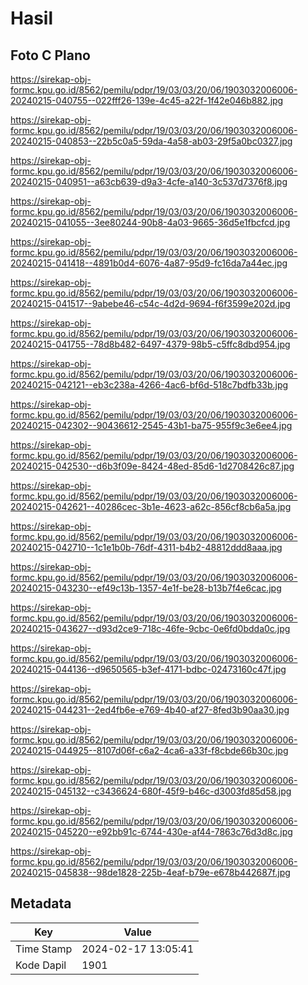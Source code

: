 # Hasil

## Foto C Plano

https://sirekap-obj-formc.kpu.go.id/8562/pemilu/pdpr/19/03/03/20/06/1903032006006-20240215-040755--022fff26-139e-4c45-a22f-1f42e046b882.jpg

https://sirekap-obj-formc.kpu.go.id/8562/pemilu/pdpr/19/03/03/20/06/1903032006006-20240215-040853--22b5c0a5-59da-4a58-ab03-29f5a0bc0327.jpg

https://sirekap-obj-formc.kpu.go.id/8562/pemilu/pdpr/19/03/03/20/06/1903032006006-20240215-040951--a63cb639-d9a3-4cfe-a140-3c537d7376f8.jpg

https://sirekap-obj-formc.kpu.go.id/8562/pemilu/pdpr/19/03/03/20/06/1903032006006-20240215-041055--3ee80244-90b8-4a03-9665-36d5e1fbcfcd.jpg

https://sirekap-obj-formc.kpu.go.id/8562/pemilu/pdpr/19/03/03/20/06/1903032006006-20240215-041418--4891b0d4-6076-4a87-95d9-fc16da7a44ec.jpg

https://sirekap-obj-formc.kpu.go.id/8562/pemilu/pdpr/19/03/03/20/06/1903032006006-20240215-041517--9abebe46-c54c-4d2d-9694-f6f3599e202d.jpg

https://sirekap-obj-formc.kpu.go.id/8562/pemilu/pdpr/19/03/03/20/06/1903032006006-20240215-041755--78d8b482-6497-4379-98b5-c5ffc8dbd954.jpg

https://sirekap-obj-formc.kpu.go.id/8562/pemilu/pdpr/19/03/03/20/06/1903032006006-20240215-042121--eb3c238a-4266-4ac6-bf6d-518c7bdfb33b.jpg

https://sirekap-obj-formc.kpu.go.id/8562/pemilu/pdpr/19/03/03/20/06/1903032006006-20240215-042302--90436612-2545-43b1-ba75-955f9c3e6ee4.jpg

https://sirekap-obj-formc.kpu.go.id/8562/pemilu/pdpr/19/03/03/20/06/1903032006006-20240215-042530--d6b3f09e-8424-48ed-85d6-1d2708426c87.jpg

https://sirekap-obj-formc.kpu.go.id/8562/pemilu/pdpr/19/03/03/20/06/1903032006006-20240215-042621--40286cec-3b1e-4623-a62c-856cf8cb6a5a.jpg

https://sirekap-obj-formc.kpu.go.id/8562/pemilu/pdpr/19/03/03/20/06/1903032006006-20240215-042710--1c1e1b0b-76df-4311-b4b2-48812ddd8aaa.jpg

https://sirekap-obj-formc.kpu.go.id/8562/pemilu/pdpr/19/03/03/20/06/1903032006006-20240215-043230--ef49c13b-1357-4e1f-be28-b13b7f4e6cac.jpg

https://sirekap-obj-formc.kpu.go.id/8562/pemilu/pdpr/19/03/03/20/06/1903032006006-20240215-043627--d93d2ce9-718c-46fe-9cbc-0e6fd0bdda0c.jpg

https://sirekap-obj-formc.kpu.go.id/8562/pemilu/pdpr/19/03/03/20/06/1903032006006-20240215-044136--d9650565-b3ef-4171-bdbc-02473160c47f.jpg

https://sirekap-obj-formc.kpu.go.id/8562/pemilu/pdpr/19/03/03/20/06/1903032006006-20240215-044231--2ed4fb6e-e769-4b40-af27-8fed3b90aa30.jpg

https://sirekap-obj-formc.kpu.go.id/8562/pemilu/pdpr/19/03/03/20/06/1903032006006-20240215-044925--8107d06f-c6a2-4ca6-a33f-f8cbde66b30c.jpg

https://sirekap-obj-formc.kpu.go.id/8562/pemilu/pdpr/19/03/03/20/06/1903032006006-20240215-045132--c3436624-680f-45f9-b46c-d3003fd85d58.jpg

https://sirekap-obj-formc.kpu.go.id/8562/pemilu/pdpr/19/03/03/20/06/1903032006006-20240215-045220--e92bb91c-6744-430e-af44-7863c76d3d8c.jpg

https://sirekap-obj-formc.kpu.go.id/8562/pemilu/pdpr/19/03/03/20/06/1903032006006-20240215-045838--98de1828-225b-4eaf-b79e-e678b442687f.jpg


## Metadata

| Key        | Value               |
| ---------- | ------------------- |
| Time Stamp | 2024-02-17 13:05:41 |
| Kode Dapil | 1901                |



